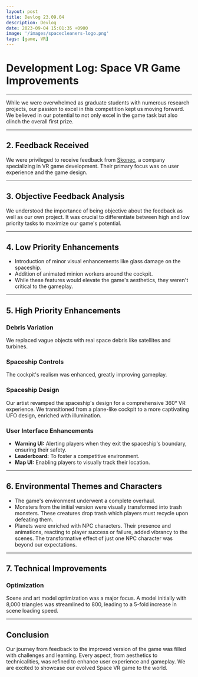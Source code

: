 ```yaml
---
layout: post
title: Devlog 23.09.04
description: Devlog
date: 2023-09-04 15:01:35 +0900
image: '/images/spacecleaners-logo.png'
tags: [game, VR]
---
```

# Development Log: Space VR Game Improvements

---

While we were overwhelmed as graduate students with numerous research projects, our passion to excel in this competition kept us moving forward. We believed in our potential to not only excel in the game task but also clinch the overall first prize.

---

## 2. Feedback Received

We were privileged to receive feedback from [Skonec](https://www.skonec.com/), a company specializing in VR game development. Their primary focus was on user experience and the game design.

---

## 3. Objective Feedback Analysis

We understood the importance of being objective about the feedback as well as our own project. It was crucial to differentiate between high and low priority tasks to maximize our game's potential.

---

## 4. Low Priority Enhancements

- Introduction of minor visual enhancements like glass damage on the spaceship.
- Addition of animated minion workers around the cockpit.
- While these features would elevate the game's aesthetics, they weren't critical to the gameplay.

---

## 5. High Priority Enhancements

### Debris Variation
We replaced vague objects with real space debris like satellites and turbines.

### Spaceship Controls
The cockpit's realism was enhanced, greatly improving gameplay.

### Spaceship Design
Our artist revamped the spaceship's design for a comprehensive 360° VR experience. We transitioned from a plane-like cockpit to a more captivating UFO design, enriched with illumination.

### User Interface Enhancements
- **Warning UI:** Alerting players when they exit the spaceship's boundary, ensuring their safety.
- **Leaderboard:** To foster a competitive environment.
- **Map UI:** Enabling players to visually track their location.

---

## 6. Environmental Themes and Characters

- The game's environment underwent a complete overhaul.
- Monsters from the initial version were visually transformed into trash monsters. These creatures drop trash which players must recycle upon defeating them.
- Planets were enriched with NPC characters. Their presence and animations, reacting to player success or failure, added vibrancy to the scenes. The transformative effect of just one NPC character was beyond our expectations.

---

## 7. Technical Improvements

### Optimization
Scene and art model optimization was a major focus. A model initially with 8,000 triangles was streamlined to 800, leading to a 5-fold increase in scene loading speed.

---

## Conclusion

Our journey from feedback to the improved version of the game was filled with challenges and learning. Every aspect, from aesthetics to technicalities, was refined to enhance user experience and gameplay. We are excited to showcase our evolved Space VR game to the world.
